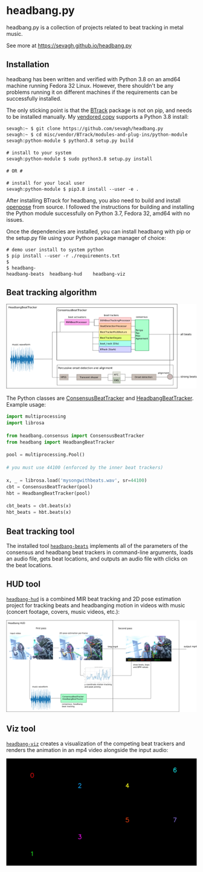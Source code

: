 # headbang.py

headbang.py is a collection of projects related to beat tracking in metal music.

See more at https://sevagh.github.io/headbang.py

## Installation

headbang has been written and verified with Python 3.8 on an amd64 machine running Fedora 32 Linux. However, there shouldn't be any problems running it on different machines if the requirements can be successfully installed.

The only sticking point is that the [BTrack](https://github.com/adamstark/BTrack) package is not on pip, and needs to be installed manually. My [vendored copy](https://github.com/sevagh/headbang.py/tree/master/misc/vendor/BTrack) supports a Python 3.8 install:

```
sevagh:~ $ git clone https://github.com/sevagh/headbang.py
sevagh:~ $ cd misc/vendor/BTrack/modules-and-plug-ins/python-module
sevagh:python-module $ python3.8 setup.py build

# install to your system
sevagh:python-module $ sudo python3.8 setup.py install

# OR #

# install for your local user
sevagh:python-module $ pip3.8 install --user -e .
```

After installing BTrack for headbang, you also need to build and install [openpose](https://github.com/CMU-Perceptual-Computing-Lab/openpose) from source. I followed the instructions for building and installing the Python module successfully on Python 3.7, Fedora 32, amd64 with no issues.

Once the dependencies are installed, you can install headbang with pip or the setup.py file using your Python package manager of choice:

```
# demo user install to system python
$ pip install --user -r ./requirements.txt
$
$ headbang-
headbang-beats  headbang-hud    headbang-viz
```

## Beat tracking algorithm

![headbang_block_diagram](./docs/hbt_block_diagram.png)

The Python classes are [ConsensusBeatTracker](https://github.com/sevagh/headbang.py/blob/master/headbang/consensus.py#L49) and [HeadbangBeatTracker](https://github.com/sevagh/headbang.py/blob/master/headbang/headbang.py#L35). Example usage:

```python
import multiprocessing
import librosa

from headbang.consensus import ConsensusBeatTracker
from headbang import HeadbangBeatTracker

pool = multiprocessing.Pool()

# you must use 44100 (enforced by the inner beat trackers)

x, _ = librosa.load('mysongwithbeats.wav', sr=44100)
cbt = ConsensusBeatTracker(pool)
hbt = HeadbangBeatTracker(pool)

cbt_beats = cbt.beats(x)
hbt_beats = hbt.beats(x)
```

## Beat tracking tool

The installed tool [`headbang-beats`](./headbang/beat_tool.py) implements all of the parameters of the consensus and headbang beat trackers in command-line arguments, loads an audio file, gets beat locations, and outputs an audio file with clicks on the beat locations.

## HUD tool

[`headbang-hud`](./headbang/hud_tool.py) is a combined MIR beat tracking and 2D pose estimation project for tracking beats and headbanging motion in videos with music (concert footage, covers, music videos, etc.):

![hud_code_arch](./docs/hud_code_arch.png)

## Viz tool

[`headbang-viz`](./headbang/viz_tool.py) creates a visualization of the competing beat trackers and renders the animation in an mp4 video alongside the input audio:

![viz_output](./misc/output.gif)
